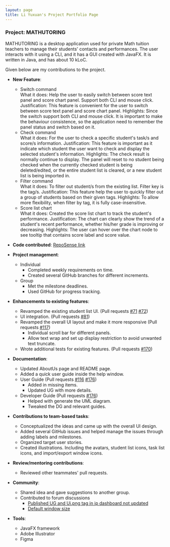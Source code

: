 ```yaml
---
layout: page
title: Li Yuxuan's Project Portfolio Page
---
```


### Project: MATHUTORING

MATHUTORING is a desktop application used for private Math tuition teachers to manage their students' contacts and performances. The user interacts with it using a CLI, and it has a GUI created with JavaFX. It is written in Java, and has about 10 kLoC.

Given below are my contributions to the project.

* **New Feature**:
    * Switch command<br>
  What it does: Help the user to easily switch between score text panel and score chart panel. Support both CLI and mouse click.
  Justification: This feature is convenient for the user to switch between score text panel and score chart panel.
  Highlights: Since the switch support both CLI and mouse click. It is important to make the behaviour consistence, so the application need to remember the panel status and switch based on it.
    * Check command<br>
  What it does: For the user to check a specific student's task/s and score/s information.
  Justification: This feature is important as it indicate which student the user want to check and display the selected student's information.
  Highlights: The check result is normally continue to display. The panel will reset to no student being checked when the currently checked student is being deleted/edited, or the entire student list is cleared, or a new student list is being imported in.
    * Filter command<br>
  What it does: To filter out student/s from the existing list. Filter key is the tag/s.
  Justification: This feature help the user to quickly filter out a group of students based on their given tags.
  Highlights: To allow more flexibility, when filter by tag, it is fully case-insensitive.
    * Score list chart<br>
  What it does: Created the score list chart to track the student's performance.
  Justification: The chart can clearly show the trend of a student's recent performance, whether his/her grade is improving or decreasing.
  Highlights: The user can hover over the chart node to see tooltip that contains score label and score value.

* **Code contributed**: [RepoSense link](https://nus-cs2103-ay2223s2.github.io/tp-dashboard/?search=carrieli1015&breakdown=true&sort=groupTitle%20dsc&sortWithin=title&since=2023-02-17&timeframe=commit&mergegroup=&groupSelect=groupByRepos&checkedFileTypes=docs~functional-code~test-code~other)

* **Project management**:
    * Individual
      * Completed weekly requirements on time. 
      * Created several GitHub branches for different increments.
    * Group
      * Met the milestone deadlines. 
      * Used GitHub for progress tracking. 

* **Enhancements to existing features**:
    * Revamped the existing student list UI. (Pull requests [#71](https://github.com/AY2223S2-CS2103-W17-1/tp/pull/71) [#72](https://github.com/AY2223S2-CS2103-W17-1/tp/pull/72))
    * UI integration. (Pull requests [#81](https://github.com/AY2223S2-CS2103-W17-1/tp/pull/81))
    * Revamped the overall UI layout and make it more responsive (Pull requests [#117](https://github.com/AY2223S2-CS2103-W17-1/tp/pull/117))
      * Individual scroll bar for different panels.
      * Allow text wrap and set up display restriction to avoid unwanted text truncate.
    * Wrote additional tests for existing features. (Pull requests [#170](https://github.com/AY2223S2-CS2103-W17-1/tp/pull/170))

* **Documentation**:
    * Updated AboutUs page and README page.
    * Added a quick user guide inside the help window.
    * User Guide (Pull requests [#116](https://github.com/AY2223S2-CS2103-W17-1/tp/pull/166) [#176](https://github.com/AY2223S2-CS2103-W17-1/tp/pull/176))
      * Added in missing items. 
      * Updated UG with more details.
    * Developer Guide (Pull requests [#176](https://github.com/AY2223S2-CS2103-W17-1/tp/pull/176))
      * Helped with generate the UML diagram.
      * Tweaked the DG and relevant guides.

* **Contributions to team-based tasks**:
    * Conceptualized the ideas and came up with the overall UI design.
    * Added several GitHub issues and helped manage the issues through adding labels and milestones.
    * Organized target user stories. 
    * Created illustrations. Including the avatars, student list icons, task list icons, and import/export window icons.

* **Review/mentoring contributions**:
  * Reviewed other teammates' pull requests.

* **Community**:
    * Shared idea and gave suggestions to another group.
    * Contributed to forum discussions
      * [Published UG and Ui.png tag in ip dashboard not updated](https://github.com/nus-cs2103-AY2223S2/forum/issues/206)
      * [Default window size](https://github.com/nus-cs2103-AY2223S2/forum/issues/290)

* **Tools**:
    * JavaFX framework
    * Adobe Illustrator
    * Figma
